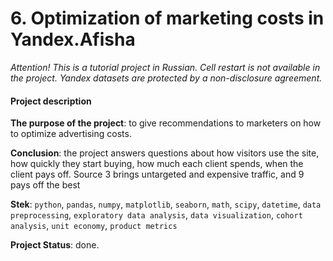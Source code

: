 # 6. Optimization of marketing costs in Yandex.Afisha

*Attention! This is a tutorial project in Russian. Сell restart is not available in the project. Yandex datasets are protected by a non-disclosure agreement.*

#### Project description

**The purpose of the project**: to give recommendations to marketers on how to optimize advertising costs.

**Conclusion**: the project answers questions about how visitors use the site, how quickly they start buying, how much each client spends, when the client pays off. Source 3 brings untargeted and expensive traffic, and 9 pays off the best

**Stek**: `python`, `pandas`, `numpy`, `matplotlib`, `seaborn`, `math`, `scipy`, `datetime`, `data preprocessing`, `exploratory data analysis`, `data visualization`, `cohort analysis`, `unit economy`, `product metrics`

**Project Status**: done.
